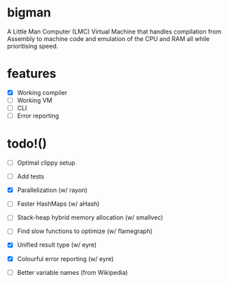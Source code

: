# bigman
A Little Man Computer (LMC) Virtual Machine that handles compilation from Assembly to machine code and emulation of the CPU and RAM all while prioritising speed.

# features
- [x] Working compiler
- [ ] Working VM
- [ ] CLI
- [ ] Error reporting

# todo!()
- [ ] Optimal clippy setup
- [ ] Add tests
- [x] Parallelization (w/ rayon)
- [ ] Faster HashMaps (w/ aHash)
- [ ] Stack-heap hybrid memory allocation (w/ smallvec)
- [ ] Find slow functions to optimize (w/ flamegraph)
- [x] Unified result type (w/ eyre)
- [x] Colourful error reporting (w/ eyre)
- [ ] Better variable names (from Wikipedia)

